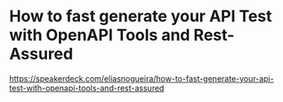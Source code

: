 # How to fast generate your API Test with OpenAPI Tools and Rest-Assured

https://speakerdeck.com/eliasnogueira/how-to-fast-generate-your-api-test-with-openapi-tools-and-rest-assured